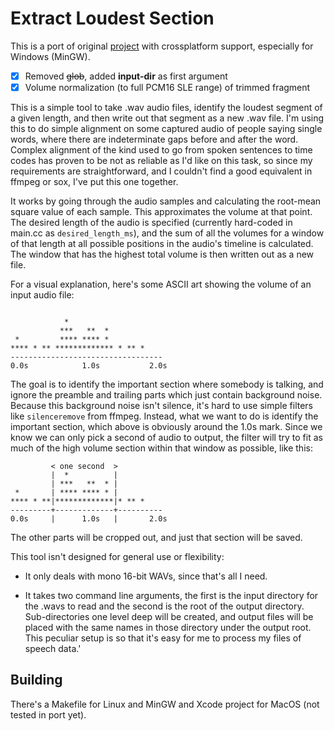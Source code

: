 # Extract Loudest Section

This is a port of original [project](https://github.com/petewarden/extract_loudest_section) with crossplatform support, especially for Windows (MinGW).

- [x] Removed <del>glob</del>, added **input-dir** as first argument 
- [x] Volume normalization (to full PCM16 SLE range) of trimmed fragment

This is a simple tool to take .wav audio files, identify the loudest segment of a given length, and
then write out that segment as a new .wav file. I'm using this to do simple alignment on some
captured audio of people saying single words, where there are indeterminate gaps before and after
the word. Complex alignment of the kind used to go from spoken sentences to time codes has proven to
be not as reliable as I'd like on this task, so since my requirements are straightforward, and I
couldn't find a good equivalent in ffmpeg or sox, I've put this one together.

It works by going through the audio samples and calculating the root-mean square value of each
sample. This approximates the volume at that point. The desired length of the audio is specified
(currently hard-coded in main.cc as `desired_length_ms`), and the sum of all the volumes for a
window of that length at all possible positions in the audio's timeline is calculated. The window
that has the highest total volume is then written out as a new file.

For a visual explanation, here's some ASCII art showing the volume of an input audio file:

```

            *     
           ***   **  *
 *         **** **** *
**** * ** ************* * ** *
----------------------------------
0.0s            1.0s           2.0s
```

The goal is to identify the important section where somebody is talking, and ignore the preamble
and trailing parts which just contain background noise. Because this background noise isn't silence,
it's hard to use simple filters like `silenceremove` from ffmpeg. Instead, what we want to do is
identify the important section, which above is obviously around the 1.0s mark. Since we know we can
only pick a second of audio to output, the filter will try to fit as much of the high volume section
within that window as possible, like this:

```
         < one second  > 
         |  *          |
         | ***   **  * |
 *       | **** **** * |
**** * **|*************|* ** *
---------+-------------+----------
0.0s     |      1.0s   |       2.0s
```

The other parts will be cropped out, and just that section will be saved.

This tool isn't designed for general use or flexibility:

 - It only deals with mono 16-bit WAVs, since that's all I need.

 - It takes two command line arguments, the first is the input directory for the .wavs to read and the second is the root of the output directory. Sub-directories one level deep
will be created, and output files will be placed with the same names in those directory under the
output root. This peculiar setup is so that it's easy for me to process my files of speech data.'

## Building

There's a Makefile for Linux and MinGW and Xcode project for MacOS (not tested in port yet).
